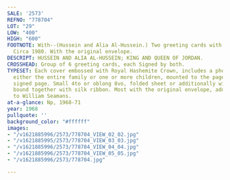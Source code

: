 ```yaml
---
SALE: '2573'
REFNO: "778704"
LOT: "29"
LOW: "400"
HIGH: "600"
FOOTNOTE: With--(Hussein and Alia Al-Hussein.) Two greeting cards with printed signatures.
  Circa 1980. With the original envelope.
DESCRIPT: HUSSEIN AND ALIA AL-HUSSEIN; KING AND QUEEN OF JORDAN.
CROSSHEAD: Group of 6 greeting cards, each Signed by both.
TYPESET: Each cover embossed with Royal Hashemite Crown, includes a photograph showing
  either the entire family or one or more children, mounted to the page facing the
  signed page. Small 4to or oblong 8vo, folded sheet or additionally with wrappers
  bound together with silk ribbon. Most with the original envelope, addressed in type
  to William Seamans.
at-a-glance: Np, 1968-71
year: 1968
pullquote: ''
background_color: "#ffffff"
images:
- "/v1621885996/2573/778704_VIEW_02_02.jpg"
- "/v1621885995/2573/778704_VIEW_03_03.jpg"
- "/v1621885996/2573/778704_VIEW_04_04.jpg"
- "/v1621885996/2573/778704_VIEW_05_05.jpg"
- "/v1621885996/2573/778704.jpg"

---
```

